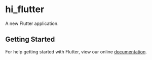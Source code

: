 # hi_flutter

A new Flutter application.

## Getting Started

For help getting started with Flutter, view our online
[documentation](https://flutter.io/).
